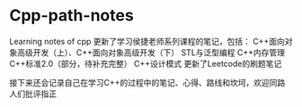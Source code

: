 # Cpp-path-notes
Learning notes of cpp
更新了学习侯捷老师系列课程的笔记，包括：
  C++面向对象高级开发（上）、C++面向对象高级开发（下）
  STL与泛型编程
  C++内存管理
  C++标准2.0（部分，待补充完整）
  C++设计模式
更新了Leetcode的刷题笔记

接下来还会记录自己在学习C++的过程中的笔记、心得、路线和坎坷，欢迎同路人们批评指正

